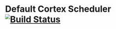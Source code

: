 # Default Cortex Scheduler [![Build Status](https://travis-ci.org/cortexsystems/cortex-default-scheduler.svg?branch=master)](https://travis-ci.org/cortexsystems/cortex-default-scheduler)
